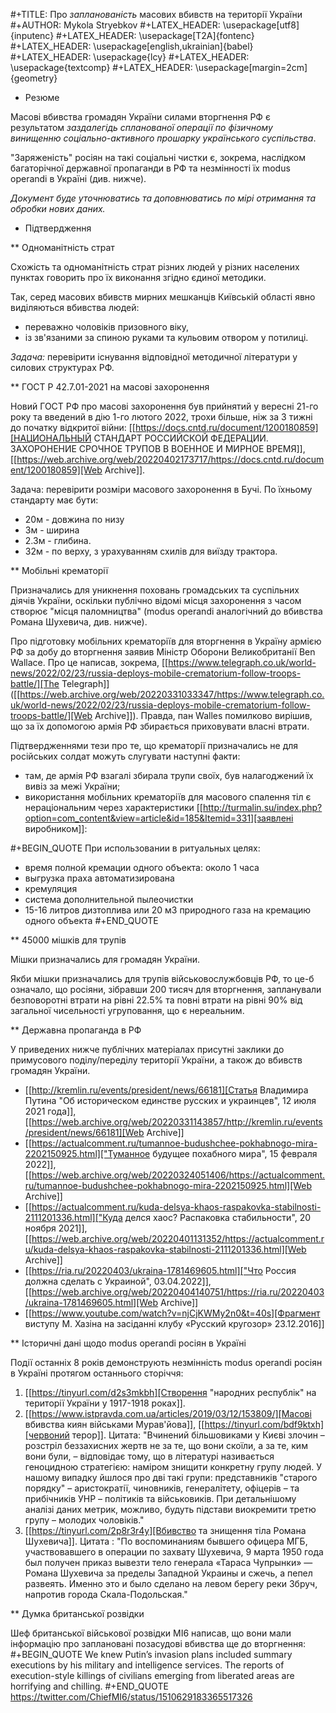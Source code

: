 #+TITLE: Про *запланованість* масових вбивств на території України
#+AUTHOR: Mykola Stryebkov
#+LATEX_HEADER: \usepackage[utf8]{inputenc}
#+LATEX_HEADER: \usepackage[T2A]{fontenc}
#+LATEX_HEADER: \usepackage[english,ukrainian]{babel}
#+LATEX_HEADER: \usepackage{lcy}
#+LATEX_HEADER: \usepackage{textcomp}
#+LATEX_HEADER: \usepackage[margin=2cm]{geometry}

* Резюме

Масові вбивства громадян України силами вторгнення РФ є результатом
*заздалегідь спланованої операції по фізичному винищенню
соціально-активного прошарку українського суспільства*.

"Заряженість" росіян на такі соціальні чистки є, зокрема, наслідком
багаторічної державної пропаганди в РФ та незмінності їх modus operandi
в Україні (див. нижче).

*Документ буде уточнюватись та доповнюватись по мірі отримання та
обробки нових даних.*

* Підтвердження

** Одноманітність страт

Cхожість та одноманітність страт різних людей у різних населених пунктах
говорить про їх виконання згідно єдиної методики.

Так, серед масових вбивств мирних мешканців Київській області явно
виділяються вбивства людей:
- переважно чоловіків призовного віку, 
- із зв'язаними за спиною руками та кульовим отвором у потилиці.

*Задача:* перевірити існування відповідної методичної літератури у
силових структурах РФ.

** ГОСТ Р 42.7.01-2021 на масові захоронення

Новий ГОСТ РФ про масові захоронення був прийнятий у вересні 21-го
року та введений в дію 1-го лютого 2022, трохи більше, ніж за 3 тижні
до початку відкритої війни: [[https://docs.cntd.ru/document/1200180859][НАЦИОНАЛЬНЫЙ СТАНДАРТ РОССИЙСКОЙ ФЕДЕРАЦИИ. ЗАХОРОНЕНИЕ СРОЧНОЕ ТРУПОВ В ВОЕННОЕ И МИРНОЕ ВРЕМЯ]], [[https://web.archive.org/web/20220402173717/https://docs.cntd.ru/document/1200180859][Web Archive]].

Задача: перевірити розміри масового захоронення в Бучі. По їхньому
стандарту має бути:
- 20м - довжина по низу
- 3м - ширина
- 2.3м - глибина.
- 32м - по верху, з урахуванням схилів для виїзду трактора.

** Мобільні крематорії

Призначались для уникнення поховань громадських та суспільних діячів
України, оскільки публічно відомі місця захоронення з часом створює
"місця паломництва" (modus operandi аналогічний до вбивства Романа
Шухевича, див. нижче).

Про підготовку мобільних крематоріїв для вторгнення в Україну армією
РФ за добу до вторгнення заявив Міністр Оборони Великобританії Ben
Wallace. Про це написав, зокрема, [[https://www.telegraph.co.uk/world-news/2022/02/23/russia-deploys-mobile-crematorium-follow-troops-battle/][The Telegraph]] ([[https://web.archive.org/web/20220331033347/https://www.telegraph.co.uk/world-news/2022/02/23/russia-deploys-mobile-crematorium-follow-troops-battle/][Web Archive]]). 
Правда, пан Walles помилково вирішив, що за їх допомогою армія РФ збирається приховувати
власні втрати.

Підтвердженнями тези про те, що крематорії призначались не для російських солдат можуть слугувати наступні факти:

- там, де армія РФ взагалі збирала трупи своїх, був налагоджений їх
  вивіз за межі України;
- використання мобільних крематоріїв для масового спалення тіл є
  нераціональним через характеристики [[http://turmalin.su/index.php?option=com_content&view=article&id=185&Itemid=331][заявлені виробником]]:

#+BEGIN_QUOTE
При использовании в ритуальных целях:

- время полной кремации одного объекта: около 1 часа
- выгрузка праха автоматизирована
- кремуляция
- система дополнительной пылеочистки
- 15-16 литров дизтоплива или 20 м3 природного газа на кремацию одного объекта
#+END_QUOTE

** 45000 мішків для трупів

Мішки призначались для громадян України.

Якби мішки призначались для трупів військовослужбовців РФ, то це-б
означало, що росіяни, зібравши 200 тисяч для вторгнення, запланували
безповоротні втрати на рівні 22.5% та повні втрати на рівні 90% від
загальної чисельності угруповання, що є нереальним.

** Державна пропаганда в РФ

У приведених нижче публічних матеріалах присутні заклики до примусового
поділу/переділу території України, а також до вбивств громадян
України.

- [[http://kremlin.ru/events/president/news/66181][Статья Владимира Путина "Об историческом единстве русских и украинцев", 12 июля 2021 года]],  [[https://web.archive.org/web/20220331143857/http://kremlin.ru/events/president/news/66181][Web Archive]]
- [[https://actualcomment.ru/tumannoe-budushchee-pokhabnogo-mira-2202150925.html]["Туманное будущее похабного мира", 15 февраля 2022]],  [[https://web.archive.org/web/20220324051406/https://actualcomment.ru/tumannoe-budushchee-pokhabnogo-mira-2202150925.html][Web Archive]]
- [[https://actualcomment.ru/kuda-delsya-khaos-raspakovka-stabilnosti-2111201336.html]["Куда делся хаос? Распаковка стабильности", 20 ноября 2021]],   [[https://web.archive.org/web/20220401131352/https://actualcomment.ru/kuda-delsya-khaos-raspakovka-stabilnosti-2111201336.html][Web Archive]]
- [[https://ria.ru/20220403/ukraina-1781469605.html]["Что Россия должна сделать с Украиной", 03.04.2022]],   [[https://web.archive.org/web/20220404140751/https://ria.ru/20220403/ukraina-1781469605.html][Web Archive]]
- [[https://www.youtube.com/watch?v=njCjKWMy2n0&t=40s][Фрагмент виступу М. Хазіна на засіданні клубу «Русский кругозор» 23.12.2016]]

** Історичні дані щодо modus operandi росіян в Україні

Події останніх 8 років демонструють незмінність modus operandi росіян
в Україні протягом останнього сторіччя:

1. [[https://tinyurl.com/d2s3mkbh][Створення "народних республік" на території України у 1917-1918 роках]].
2. [[https://www.istpravda.com.ua/articles/2019/03/12/153809/][Масові вбивства киян військами Мурав'йова]], [[https://tinyurl.com/bdf9ktxh][червоний терор]]. Цитата:
   "Вчинений більшовиками у Києві злочин – розстріл беззахисних жертв
   не за те, що вони скоїли, а за те, ким вони були, – відповідає
   тому, що в літературі називається геноцидною стратегією: наміром
   знищити конкретну групу людей. У нашому випадку йшлося про дві такі
   групи: представників "старого порядку" – аристократії, чиновників,
   генералітету, офіцерів – та прибічників УНР – політиків та
   військовиків.  При детальнішому аналізі даних метрик, можливо,
   будуть підстави виокремити третю групу – молодих чоловіків."
3. [[https://tinyurl.com/2p8r3r4y][Вбивство та знищення тіла Романа Шухевича]]. Цитата : "По
   воспоминаниям бывшего офицера МГБ, участвовавшего в операции по
   захвату Шухевича, 9 марта 1950 года был получен приказ вывезти тело
   генерала «Тараса Чупрынки» — Романа Шухевича за пределы Западной
   Украины и сжечь, а пепел развеять. Именно это и было сделано на
   левом берегу реки Збруч, напротив города Скала-Подольская."

** Думка британської розвідки

Шеф британської військової розвідки MI6 написав, що вони мали
інформацію про заплановані позасудові вбивства ще до вторгнення:
#+BEGIN_QUOTE
We knew Putin’s invasion plans included summary executions by his military and intelligence services. 
The reports of execution-style killings of civilians emerging from liberated areas are horrifying and chilling.
#+END_QUOTE
https://twitter.com/ChiefMI6/status/1510629183365517326
